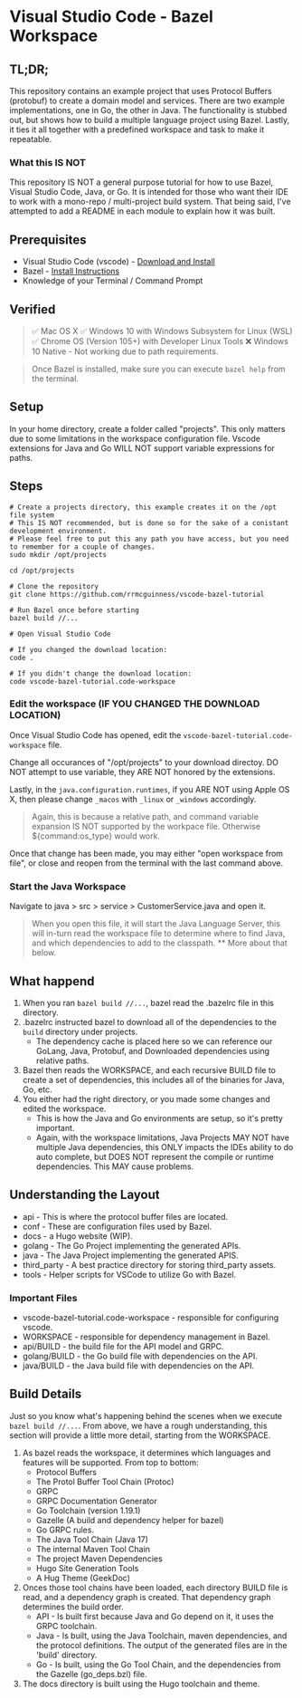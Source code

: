 # Visual Studio Code - Bazel Workspace

## TL;DR;

This repository contains an example project that uses Protocol Buffers (protobuf) to create a domain model and services. There are two example implementations, one in Go, the other in Java. The functionality is stubbed out, but shows how to build a multiple language project using Bazel. Lastly, it ties it all together with a predefined workspace and task to make it repeatable.

### What this IS NOT

This repository IS NOT a general purpose tutorial for how to use Bazel, Visual Studio Code, Java, or Go. It is intended for those who want their IDE to work with a mono-repo / multi-project build system. That being said, I've attempted to add a README in each module to explain how it was built.

## Prerequisites

- Visual Studio Code (vscode) - [Download and Install](https://code.visualstudio.com/)
- Bazel - [Install Instructions](https://bazel.build/start)
- Knowledge of your Terminal / Command Prompt

## Verified

> :white_check_mark: Mac OS X
> :white_check_mark: Windows 10 with Windows Subsystem for Linux (WSL)
> :white_check_mark: Chrome OS (Version 105+) with Developer Linux Tools
> :x: Windows 10 Native - Not working due to path requirements.

> Once Bazel is installed, make sure you can execute `bazel help` from the terminal.

## Setup

In your home directory, create a folder called "projects". This only matters due to some limitations in the workspace configuration file. Vscode extensions for Java and Go WILL NOT support variable expressions for paths.

## Steps

```shell
# Create a projects directory, this example creates it on the /opt file system
# This IS NOT recommended, but is done so for the sake of a conistant development environment.
# Please feel free to put this any path you have access, but you need to remember for a couple of changes.
sudo mkdir /opt/projects

cd /opt/projects

# Clone the repository
git clone https://github.com/rrmcguinness/vscode-bazel-tutorial

# Run Bazel once before starting
bazel build //...

# Open Visual Studio Code

# If you changed the download location:
code .

# If you didn't change the download location:
code vscode-bazel-tutorial.code-workspace
```

### Edit the workspace (IF YOU CHANGED THE DOWNLOAD LOCATION)

Once Visual Studio Code has opened, edit the `vscode-bazel-tutorial.code-workspace` file.

Change all occurances of "/opt/projects" to your download directoy. DO NOT attempt to use variable,
they ARE NOT honored by the extensions.

Lastly, in the `java.configuration.runtimes`, if you ARE NOT using Apple OS X, then please change `_macos` with `_linux` or `_windows` accordingly.

> Again, this is because a relative path, and command variable expansion IS NOT supported by the workpace file. Otherwise ${command:os_type} would work.

Once that change has been made, you may either "open workspace from file", or close and reopen from the terminal with the last command above.

### Start the Java Workspace

Navigate to java > src > service > CustomerService.java and open it.

> When you open this file, it will start the Java Language Server, this will in-turn read the workspace file to determine where to find Java, and which dependencies to add to the classpath. \*\* More about that below.

## What happend

1. When you ran `bazel build //...`, bazel read the .bazelrc file in this directory.
2. .bazelrc instructed bazel to download all of the dependencies to the `build` directory under projects.
   - The dependency cache is placed here so we can reference our GoLang, Java, Protobuf, and Downloaded dependencies using relative paths.
3. Bazel then reads the WORKSPACE, and each recursive BUILD file to create a set of dependencies, this includes all of the binaries for Java, Go, etc.
4. You either had the right directory, or you made some changes and edited the workspace.
   - This is how the Java and Go environments are setup, so it's pretty important.
   - Again, with the workspace limitations, Java Projects MAY NOT have multiple Java dependencies, this ONLY impacts the IDEs ability to do auto complete, but DOES NOT represent the compile or runtime dependencies. This MAY cause problems.

## Understanding the Layout

- api - This is where the protocol buffer files are located.
- conf - These are configuration files used by Bazel.
- docs - a Hugo website (WIP).
- golang - The Go Project implementing the generated APIs.
- java - The Java Project implementing the generated APIS.
- third_party - A best practice directory for storing third_party assets.
- tools - Helper scripts for VSCode to utilize Go with Bazel.

### Important Files

- vscode-bazel-tutorial.code-workspace - responsible for configuring vscode.
- WORKSPACE - responsible for dependency management in Bazel.
- api/BUILD - the build file for the API model and GRPC.
- golang/BUILD - the Go build file with dependencies on the API.
- java/BUILD - the Java build file with dependencies on the API.

## Build Details

Just so you know what's happening behind the scenes when we execute `bazel build //...`. From above, we have a rough understanding, this section will provide a little more detail, starting from the WORKSPACE.

1. As bazel reads the workspace, it determines which languages and features will be supported. From top to bottom:
   - Protocol Buffers
   - The Protol Buffer Tool Chain (Protoc)
   - GRPC
   - GRPC Documentation Generator
   - Go Toolchain (version 1.19.1)
   - Gazelle (A build and dependency helper for bazel)
   - Go GRPC rules.
   - The Java Tool Chain (Java 17)
   - The internal Maven Tool Chain
   - The project Maven Dependencies
   - Hugo Site Generation Tools
   - A Hug Theme (GeekDoc)
2. Onces those tool chains have been loaded, each directory BUILD file is read, and a dependency graph is created. That dependency graph determines the build order.
   - API - Is built first because Java and Go depend on it, it uses the GRPC toolchain.
   - Java - Is built, using the Java Toolchain, maven dependencies, and the protocol definitions. The output of the generated files are in the 'build' directory.
   - Go - Is built, using the Go Tool Chain, and the dependencies from the Gazelle (go_deps.bzl) file.
3. The docs directory is built using the Hugo toolchain and theme.
